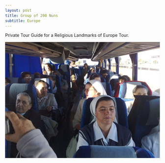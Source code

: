 ```yaml
---
layout: post
title: Group of 200 Nuns
subtitle: Europe
---
```


Private Tour Guide for a Religious Landmarks of Europe Tour.

![Group of 200 Nuns](/img/blog/nuns-group-europe-2008-10.jpg)
